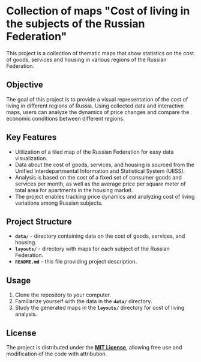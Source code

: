 # Collection of maps "Cost of living in the subjects of the Russian Federation"
This project is a collection of thematic maps that show statistics on the cost of goods, services and housing in various regions of the Russian Federation.
## **Objective**

The goal of this project is to provide a visual representation of the cost of living in different regions of Russia. Using collected data and interactive maps, users can analyze the dynamics of price changes and compare the economic conditions between different regions.

## **Key Features**

- Utilization of a tiled map of the Russian Federation for easy data visualization.
- Data about the cost of goods, services, and housing is sourced from the Unified Interdepartmental Information and Statistical System (UIISS).
- Analysis is based on the cost of a fixed set of consumer goods and services per month, as well as the average price per square meter of total area for apartments in the housing market.
- The project enables tracking price dynamics and analyzing cost of living variations among Russian subjects.

## **Project Structure**

- **`data/`** - directory containing data on the cost of goods, services, and housing.
- **`layouts/`** - directory with maps for each subject of the Russian Federation.
- **`README.md`** - this file providing project description.

## **Usage**

1. Clone the repository to your computer.
2. Familiarize yourself with the data in the **`data/`** directory.
3. Study the generated maps in the **`layouts/`** directory for cost of living analysis.

## **License**

The project is distributed under the **[MIT License](https://github.com/PhilLandia/Cost_of_living_in_Russia/blob/main/LICENSE)**, allowing free use and modification of the code with attribution.
